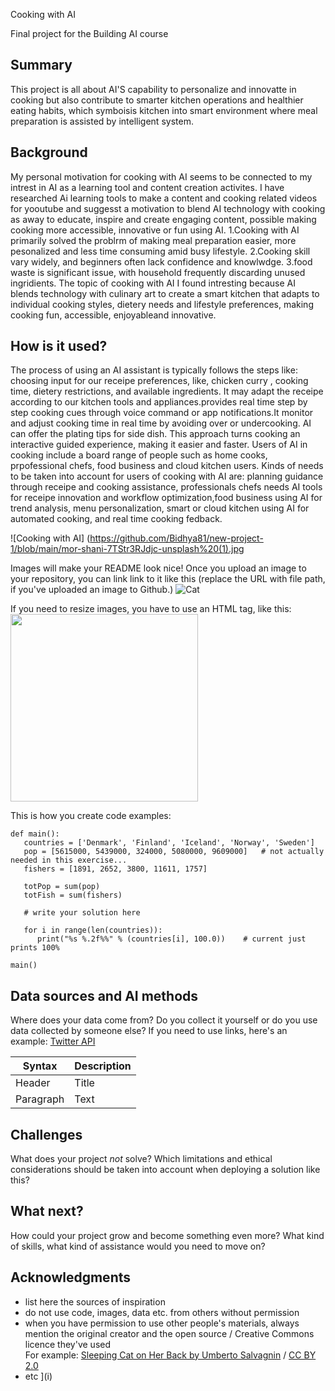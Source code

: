
 Cooking with AI

Final project for the Building AI course

## Summary

This project is all about AI'S capability to personalize and innovatte in cooking but also contribute to smarter kitchen operations and healthier eating habits, which symboisis kitchen into smart environment where meal preparation is assisted by intelligent system.


## Background
My personal motivation for cooking with AI seems to be connected to my intrest in AI as a learning tool and content creation activites. I have researched Ai learning tools to make a content and cooking related videos for yooutube and suggesst a motivation to blend AI technology with cooking as away to educate, inspire and create engaging content, possible making cooking more accessible, innovative or fun using AI.
1.Cooking with AI primarily solved the problrm of making meal preparation easier, more pesonalized and less time consuming amid busy lifestyle.
2.Cooking skill vary widely, and beginners often lack confidence and knowlwdge.
3.food waste is significant issue, with household frequently discarding unused ingridients.
The topic of cooking with AI I found intresting because AI blends technology with culinary art to create a smart kitchen that adapts to individual cooking styles, dietery needs and lifestyle preferences, making cooking fun, accessible, enjoyableand innovative.




## How is it used?
The process of using an AI assistant is typically follows the steps like:
choosing input for our receipe preferences, like, chicken curry , cooking time, dietery restrictions, and available ingredients. It may adapt the receipe according to our kitchen tools and appliances.provides real time step by step cooking  cues through voice command or app notifications.It monitor and adjust cooking time in real time by avoiding over or undercooking. AI can offer the plating tips for side dish. This approach turns cooking an interactive guided experience, making it easier and faster.
Users of AI in cooking include a board range of people such as home cooks, prpofessional chefs, food business and cloud kitchen users.
Kinds of needs to be taken into account for users of cooking with AI are: planning guidance through receipe and cooking assistance, professionals chefs needs AI tools for receipe innovation and workflow optimization,food business using AI for trend analysis, menu personalization, smart or cloud kitchen using AI for automated cooking, and real time cooking fedback.

![Cooking with AI] (https://github.com/Bidhya81/new-project-1/blob/main/mor-shani-7TStr3RJdjc-unsplash%20(1).jpg



Images will make your README look nice!
Once you upload an image to your repository, you can link link to it like this (replace the URL with file path, if you've uploaded an image to Github.)
![Cat](https://upload.wikimedia.org/wikipedia/commons/5/5e/Sleeping_cat_on_her_back.jpg)

If you need to resize images, you have to use an HTML tag, like this:
<img src="https://upload.wikimedia.org/wikipedia/commons/5/5e/Sleeping_cat_on_her_back.jpg" width="300">

This is how you create code examples:
```
def main():
   countries = ['Denmark', 'Finland', 'Iceland', 'Norway', 'Sweden']
   pop = [5615000, 5439000, 324000, 5080000, 9609000]   # not actually needed in this exercise...
   fishers = [1891, 2652, 3800, 11611, 1757]

   totPop = sum(pop)
   totFish = sum(fishers)

   # write your solution here

   for i in range(len(countries)):
      print("%s %.2f%%" % (countries[i], 100.0))    # current just prints 100%

main()
```


## Data sources and AI methods
Where does your data come from? Do you collect it yourself or do you use data collected by someone else?
If you need to use links, here's an example:
[Twitter API](https://developer.twitter.com/en/docs)

| Syntax      | Description |
| ----------- | ----------- |
| Header      | Title       |
| Paragraph   | Text        |

## Challenges

What does your project _not_ solve? Which limitations and ethical considerations should be taken into account when deploying a solution like this?

## What next?

How could your project grow and become something even more? What kind of skills, what kind of assistance would you  need to move on? 


## Acknowledgments

* list here the sources of inspiration 
* do not use code, images, data etc. from others without permission
* when you have permission to use other people's materials, always mention the original creator and the open source / Creative Commons licence they've used
  <br>For example: [Sleeping Cat on Her Back by Umberto Salvagnin](https://commons.wikimedia.org/wiki/File:Sleeping_cat_on_her_back.jpg#filelinks) / [CC BY 2.0](https://creativecommons.org/licenses/by/2.0)
* etc
](i)
